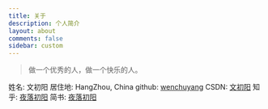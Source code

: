 ```yaml
---
title: 关于
description: 个人简介
layout: about
comments: false
sidebar: custom
---
```

> 做一个优秀的人，做一个快乐的人。

姓名: 文初阳
居住地: HangZhou, China
github: [wenchuyang](https://github.com/wenchuyang)
CSDN: [文初阳](https://blog.csdn.net/writing_happy)
知乎: [夜落初阳](https://www.zhihu.com/people/wen-huan-46-29)
简书: [夜落初阳](https://www.jianshu.com/u/8ac99d6f9abc)
